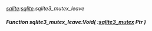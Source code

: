 _[sqlite](../../modules/sqlite/sqlite-module.md):[sqlite](../../modules/sqlite/sqlite-module.md).sqlite3\_mutex\_leave_
##### Function sqlite3\_mutex\_leave:Void( :[sqlite3_mutex](../../modules/sqlite/sqlite-sqlite3_mutex.md) Ptr )
